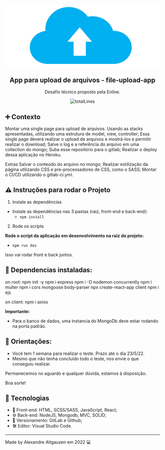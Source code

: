 # 

<p align="center">
  <img src="client/src/img/cloud-upload-img.png">
</p>

<h2 align="center">
  App para upload de arquivos - file-upload-app
</h2>

<p align="center">
  Desafio técnico proposto pela Enline.</a>
</p>

<p align="center">
    <img alt="totalLines" src="https://img.shields.io/tokei/lines/github/altgauzen/file-upload-app">

   </a>
</p>

## ➕ Contexto

Montar uma single page para upload de arquivos. Usando as stacks apresentadas, utilizando uma estrutura de model, view, controller;
Essa single page deverá realizar o upload de arquivos e mostrá-los e permitir realizar o download;
Salve o log e a referência do arquivo em uma collection do mongo;
Suba esse repositório para o gitlab;
Realizar o deploy dessa aplicação no Heroku.

Extras
 Salvar o conteúdo do arquivo no mongo;
 Realizar estilização da página utilizando CSS e pre-processadores de CSS, como o SASS;
Montar o CI/CD utilizando o gitlab-ci.yml.

## ⚠️ Instruções para rodar o Projeto

1. Instale as dependências

- Instale as dependências nas 3 pastas (raiz, front-end e back-end):
  - `npm install`

2. Rode os scripts

**Rode o script da aplicação em desenvolvimento na raiz do projeto:**
- `npm run dev`

Isso vai rodar front e back juntos.

## 📄 Dependencias instaladas:

on root:
npm init -y
npm i express
npm i -D nodemon concurrently
npm i multer
npm i cors mongoose body-parser
npx create-react-app client
npm i ejs

on client:
npm i axios


**Importante:**

- Para o banco de dados, uma instancia do MongoDb deve estar rodando na porta padrão.

## 📄 Orientações:

 - Você tem 1 semana para realizar o teste. Prazo até o dia 23/5/22.
 - Mesmo que não tenha concluído todo o teste, nos envie o que conseguiu realizar.

Permanecemos no aguardo e qualquer dúvida, estamos à disposição.

Boa sorte!

## 🚀 Tecnologias

- 📱 Front-end: HTML, SCSS/SASS, JavaScript, React;
- ⚙️  Back-end: NodeJS, Mongodb, MVC, SOLID;
- 📀 Versionamento: GitLab e Github;
- 🛠 Editor: Visual Studio Code.

---

Made by Alexandre Altgauzen em 2022 💻
